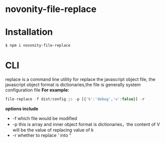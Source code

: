 # novonity-file-replace
# Installation
```bash
$ npm i novonity-file-replace
```
# CLI
replace is a command line utility for replace the javascript object file, the javascript object format is dictionaries,the file is generally system configuration file
**For example:**
```javascript
file-replace -f dist/config.js -p [{'k':'debug','v':false}] -r
```
**options include**
- -f which file would be modified
- -p this is array and inner object format is dictionaries，the content of V will be the value of replacing value of k
- -r whether to replace ' into "